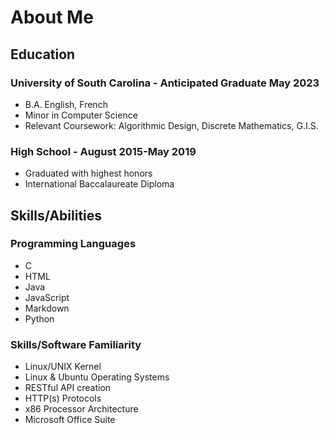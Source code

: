 # About Me

## Education
### University of South Carolina - Anticipated Graduate May 2023
* B.A. English, French
* Minor in Computer Science
* Relevant Coursework: Algorithmic Design, Discrete Mathematics, G.I.S.

### High School - August 2015-May 2019
* Graduated with highest honors
* International Baccalaureate Diploma

## Skills/Abilities
### Programming Languages
* C
* HTML
* Java
* JavaScript
* Markdown
* Python

### Skills/Software Familiarity
* Linux/UNIX Kernel
* Linux & Ubuntu Operating Systems
* RESTful API creation
* HTTP(s) Protocols
* x86 Processor Architecture
* Microsoft Office Suite

